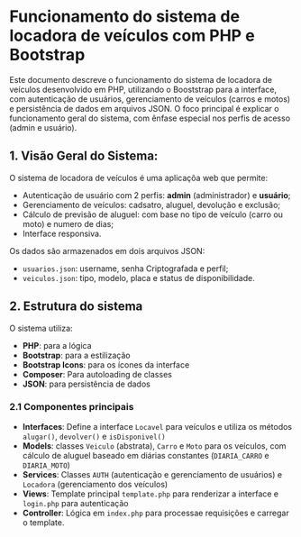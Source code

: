 # Funcionamento do sistema de locadora de veículos com PHP e Bootstrap

Este documento descreve o funcionamento do sistema de locadora de veículos desenvolvido em PHP, utilizando o Booststrap para a interface, com autenticação de usuários, gerenciamento de veículos (carros e motos) e persistência de dados em arquivos JSON. O foco principal é explicar o funcionamento geral do sistema, com ênfase especial nos perfis de acesso (admin e usuário).

## 1. Visão Geral do Sistema:

O sistema de locadora de veículos é uma aplicaçõa web que permite:
-   Autenticação de usuário com 2 perfis: **admin** (administrador) e **usuário**;
-   Gerenciamento de veículos: cadsatro, aluguel, devolução e exclusão;
-   Cálculo de previsão de aluguel: com base no tipo de veículo (carro ou moto) e numero de dias;
-   Interface responsiva.

Os dados são armazenados em dois arquivos JSON:
-   `usuarios.json`: username, senha Criptografada e perfil;
-   `veiculos.json`: tipo, modelo, placa e status de disponibilidade.

## 2. Estrutura do sistema
O sistema utiliza:
- **PHP**: para a lógica
- **Bootstrap**: para a estilização
- **Bootstrap Icons**: para os ícones da interface
- **Composer**: Para autoloading de classes
- **JSON**: para persistência de dados

### 2.1 Componentes principais
- **Interfaces**: Define a interface `Locavel` para veículos e utiliza os métodos `alugar()`, `devolver()` e `isDisponivel()`
- **Models**: classes `Veiculo` (abstrata), `Carro` e `Moto` para os veículos, com cálculo de aluguel baseado em diárias constantes (`DIARIA_CARRO` e `DIARIA_MOTO`)
- **Services**: Classes `AUTH` (autenticação e gerenciamento de usuários) e `Locadora` (gerenciamento dos veículos)
- **Views**: Template principal `template.php` para renderizar a interface e `login.php` para autenticação
- **Controller**: Lógica em `index.php` para processae requisições e carregar o template.